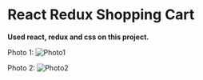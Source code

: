 # React Redux Shopping Cart

**Used react, redux and css on this project.**

Photo 1: ![Photo1](https://i.hizliresim.com/b0FVCM.png)

Photo 2: ![Photo2](https://i.hizliresim.com/1qEeDl.png)
